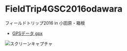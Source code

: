 # FieldTrip4GSC2016odawara
フィールドトリップ2016 in 小田原・箱根


- [GPSデータ gpx](https://github.com/gsc-aoyama/FieldTrip4GSC2016odawara/blob/master/FieldTrip2016-06-12_odawara.gpx)

![スクリーンキャプチャ](https://github.com/mapconcierge/FieldTrip4GSC2016odawara/blob/master/odawara_bustrip2016.png?raw=true)
